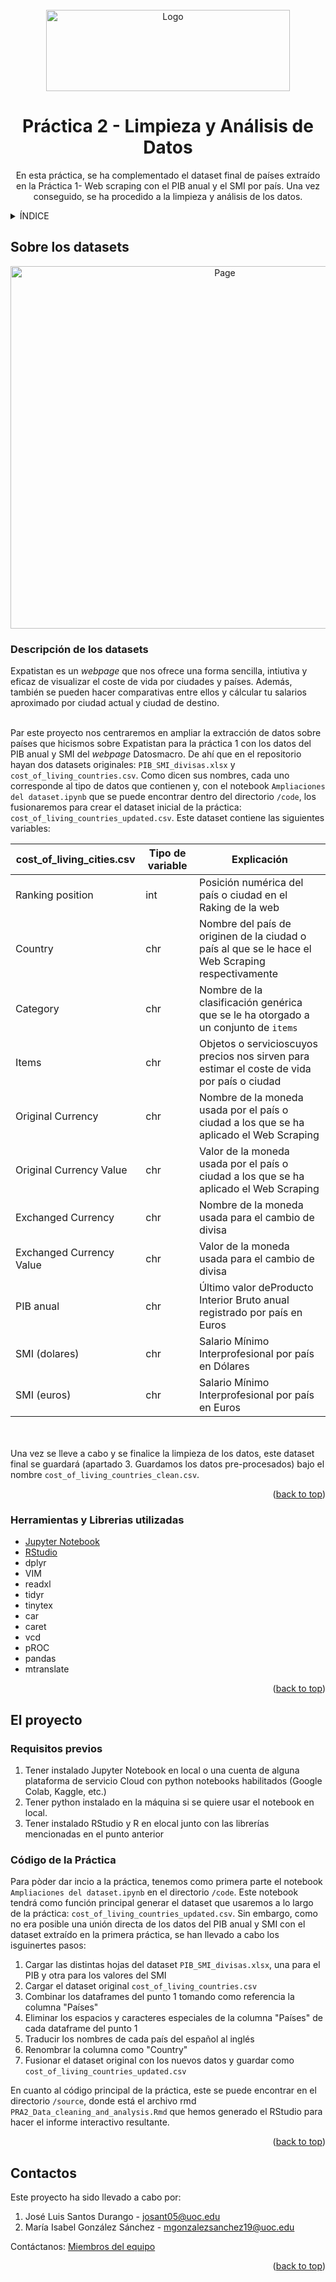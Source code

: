 
<div id="top"></div>

<!-- PROJECT SHIELDS -->
<!--
*** I'm using markdown "reference style" links for readability.
*** Reference links are enclosed in brackets [ ] instead of parentheses ( ).
*** See the bottom of this document for the declaration of the reference variables
*** for contributors-url, forks-url, etc. This is an optional, concise syntax you may use.
*** https://www.markdownguide.org/basic-syntax/#reference-style-links
-->

<!-- PROJECT LOGO -->
<br />
<div align="center">
  <a href="https://github.com/Tipologia-y-Ciclo-de-Vida-de-los-Datos/Practica-2--Limpieza-y-Analisis-de-datos">
    <img src="https://www.rstudio.com/wp-content/uploads/2018/10/RStudio-Logo-Flat.png" alt="Logo" width="390" height="130">
  </a>
  

<h1 align="center">Práctica 2 - Limpieza y Análisis de Datos</h3>

  <p align="center">
    En esta práctica, se ha complementado el dataset final de países extraído en la Práctica 1- Web scraping con el PIB anual y el SMI por país. Una vez conseguido, se ha procedido a la limpieza y análisis de los datos.
  </p>
</div>



<!-- TABLE OF CONTENTS -->
<details>
  <summary>ÍNDICE</summary>
  <ol>
    <li>
      <a href="#sobre-los-datasets">Sobre los Datasets</a>
      <ul>
        <li><a href="#descripcioen-de-los-datasets">Descripción de los Datasets</a></li>
        <li><a href="#herramientas-y-librerias">Herramientas y Librerias utilizadas</a></li>
      </ul>
    </li>
    <li>
      <a href="#el-proyecto">El proyecto</a>
      <ul>
        <li><a href="#requisitos">Requisitos previos</a></li>
        <li><a href="#codigo-de-la-practica">Código de la Práctica</a></li>
      </ul>
    </li>    
    <li><a href="#contactos">Contactos</a></li>
  </ol>
</details>



<!-- ABOUT THE PROJECT -->
## Sobre los datasets

<div align="center">
<a href="https://www.expatistan.com/cost-of-living/index?ranking=1">
    <img src="https://user-images.githubusercontent.com/57969201/232224215-296bb7d1-10bb-4db9-b3b8-bdf1da25453c.png" alt="Page" width="670" height="580">
  </a>
</div>

### Descripción de los datasets

Expatistan es un <i>webpage</i> que nos ofrece una forma sencilla, intiutiva y eficaz de visualizar el coste de vida por ciudades y países. Además, también se pueden hacer comparativas entre ellos y cálcular tu salarios aproximado por ciudad actual y ciudad de destino. </br></br>

Par este proyecto nos centraremos en ampliar la extracción de datos sobre países que hicismos sobre Expatistan para la práctica 1 con los datos del PIB anual y SMI del <i>webpage</i> Datosmacro. De ahí que en el repositorio hayan dos datasets originales: `PIB_SMI_divisas.xlsx` y `cost_of_living_countries.csv`. Como dicen sus nombres, cada uno corresponde al tipo de datos que contienen y, con el notebook `Ampliaciones del dataset.ipynb` que se puede encontrar dentro del directorio `/code`, los fusionaremos para crear el dataset inicial de la práctica: `cost_of_living_countries_updated.csv`. Este dataset contiene las siguientes variables:

| cost_of_living_cities.csv  | Tipo de variable             | Explicación                                                                                      |
| -------------------------- | ---------------------------- | ------------------------------------------------------------------------------------------------ |
| Ranking position           | int                          | Posición numérica del país o ciudad en el Raking de la web                                       |
| Country                    | chr                          | Nombre del país de originen de la ciudad o país al que se le hace el Web Scraping respectivamente|
| Category                   | chr                          | Nombre de la clasificación genérica que se le ha otorgado a un conjunto de `items`               |
| Items                      | chr                          | Objetos o servicioscuyos precios nos sirven para estimar el coste de vida por país o ciudad      |
| Original Currency          | chr                          | Nombre de la moneda usada por el país o ciudad a los que se ha aplicado el Web Scraping          |
| Original Currency Value    | chr                          | Valor de la moneda usada por el país o ciudad a los que se ha aplicado el Web Scraping           |
| Exchanged Currency         | chr                          | Nombre de la moneda usada para el cambio de divisa                                               |
| Exchanged Currency Value   | chr                          | Valor de la moneda usada para el cambio de divisa                                                |
| PIB anual                  | chr                          | Último valor deProducto Interior Bruto anual registrado por país en Euros                        |
| SMI (dolares)              | chr                          | Salario Mínimo Interprofesional por país en Dólares                                              |
|SMI (euros)                 | chr                          | Salario Mínimo Interprofesional por país en Euros                                                |

</br></br>
Una vez se lleve a cabo y se finalice la limpieza de los datos, este dataset final se guardará (apartado 3. Guardamos los datos pre-procesados) bajo el nombre `cost_of_living_countries_clean.csv`.


<p align="right">(<a href="#top">back to top</a>)</p>


<!-- herramientas-utilizadas -->
### Herramientas y Librerias utilizadas

* [Jupyter Notebook](https://jupyter.org/)
* [RStudio](https://posit.co/download/rstudio-desktop/)
* dplyr
* VIM
* readxl
* tidyr
* tinytex
* car
* caret
* vcd
* pROC
* pandas 
* mtranslate 

<p align="right">(<a href="#top">back to top</a>)</p>

## El proyecto

### Requisitos previos

1. Tener instalado Jupyter Notebook en local o una cuenta de alguna plataforma de servicio Cloud con python notebooks habilitados (Google Colab, Kaggle, etc.)
2. Tener python instalado en la máquina si se quiere usar el notebook en local.
3. Tener instalado RStudio y R en elocal junto con las librerías mencionadas en el punto anterior

### Código de la Práctica
Para pòder dar incio a la práctica, tenemos como primera parte el notebook `Ampliaciones del dataset.ipynb` en el directorio `/code`. Este notebook tendrá como función principal generar el dataset que usaremos a lo largo de la práctica: `cost_of_living_countries_updated.csv`. Sin embargo, como no era posible una unión directa de los datos del PIB anual y SMI con el dataset extraído en la primera práctica, se han llevado a cabo los isguinertes pasos:
1. Cargar las distintas hojas del dataset `PIB_SMI_divisas.xlsx`, una para el PIB y otra para los valores del SMI
2. Cargar el dataset original `cost_of_living_countries.csv`
3. Combinar los dataframes del punto 1 tomando como referencia la columna "Países"
4. Eliminar los espacios y caracteres especiales de la columna "Países" de cada dataframe del punto 1
5. Traducir los nombres de cada país del español al inglés
6. Renombrar la columna como "Country"
7. Fusionar el dataset original con los nuevos datos y guardar como `cost_of_living_countries_updated.csv`

En cuanto al código principal de la práctica, este se puede encontrar en el directorio `/source`, donde está el archivo rmd `PRA2_Data_cleaning_and_analysis.Rmd` que hemos generado el RStudio para hacer el informe interactivo resultante.


<p align="right">(<a href="#top">back to top</a>)</p>


<!-- CONTACT -->
## Contactos

Este proyecto ha sido llevado a cabo por:
1. José Luis Santos Durango - josant05@uoc.edu
2. María Isabel González Sánchez - mgonzalezsanchez19@uoc.edu

Contáctanos: [Miembros del equipo](https://github.com/Tipologia-y-Ciclo-de-Vida-de-los-Datos/Practica1-Web_Scraping/graphs/contributors)


<p align="right">(<a href="#top">back to top</a>)</p>


<!-- MARKDOWN LINKS & IMAGES -->
<!-- https://www.markdownguide.org/basic-syntax/#reference-style-links -->
[contributors-shield]: https://img.shields.io/github/contributors/Tipologia-y-Ciclo-de-Vida-de-los-Datos/Practica1-Web_Scraping.svg?style=for-the-badge
[contributors-url]: https://github.com/Tipologia-y-Ciclo-de-Vida-de-los-Datos/Practica1-Web_Scraping/graphs/contributors
[forks-shield]: https://img.shields.io/github/forks/Tipologia-y-Ciclo-de-Vida-de-los-Datos/Practica1-Web_Scraping.svg?style=for-the-badge
[forks-url]: https://github.com/Tipologia-y-Ciclo-de-Vida-de-los-Datos/Practica1-Web_Scraping/network/members
[stars-shield]: https://img.shields.io/github/stars/Tipologia-y-Ciclo-de-Vida-de-los-Datos/Practica1-Web_Scraping.svg?style=for-the-badge
[stars-url]: https://github.com/Tipologia-y-Ciclo-de-Vida-de-los-Datos/Practica1-Web_Scraping/stargazers
[issues-shield]: https://img.shields.io/github/issues/Tipologia-y-Ciclo-de-Vida-de-los-Datos/Practica1-Web_Scraping.svg?style=for-the-badge
[issues-url]: https://github.com/Tipologia-y-Ciclo-de-Vida-de-los-Datos/Practica1-Web_Scraping/issues
[license-shield]: https://img.shields.io/github/license/Tipologia-y-Ciclo-de-Vida-de-los-Datos/Practica1-Web_Scraping.svg?style=for-the-badge
[license-url]: https://github.com/Tipologia-y-Ciclo-de-Vida-de-los-Datos/Practica1-Web_Scraping/blob/master/LICENSE.txt
